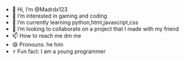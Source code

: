 - 👋 Hi, I’m @Madrdx123
- 👀 I’m interested in gaming and coding
- 🌱 I’m currently learning python,html,javascript,css
- 💞️ I’m looking to collaborate on a project that I made with my friend
- 📫 How to reach me dm me
- 😄 Pronouns: he him
- ⚡ Fun fact: I am a young programmer

<!---
Madrdx123/Madrdx123 is a ✨ special ✨ repository because its `README.md` (this file) appears on your GitHub profile.
You can click the Preview link to take a look at your changes.
--->
